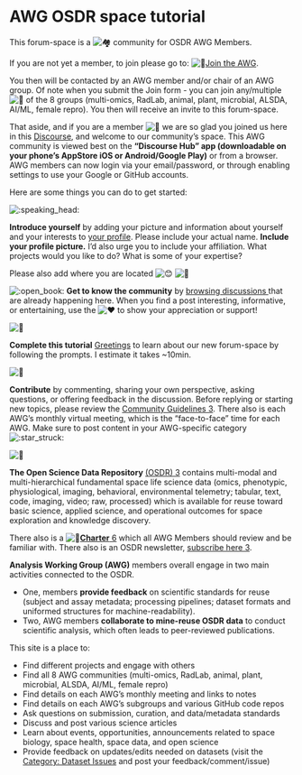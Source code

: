 # AWG OSDR space tutorial

This forum-space is a ![:houses:](https://emoji.discourse-cdn.com/twitter/houses.png?v=12) community for OSDR AWG Members.&#x20;

If you are not yet a member, to join please go to: ![:link:](https://emoji.discourse-cdn.com/twitter/link.png?v=12)[Join the AWG](https://forms.gle/eMDz5fFf2bBg3WPQ6).&#x20;

You then will be contacted by an AWG member and/or chair of an AWG group. Of note when you submit the Join form - you can join any/multiple ![:hugs:](https://emoji.discourse-cdn.com/twitter/hugs.png?v=12) of the 8 groups (multi-omics, RadLab, animal, plant, microbial, ALSDA, AI/ML, female repro). You then will receive an invite to this forum-space.

That aside, and if you are a member ![:dizzy:](https://emoji.discourse-cdn.com/twitter/dizzy.png?v=12) we are so glad you joined us here in this [Discourse](https://www.discourse.org/), and welcome to our community’s space. This AWG community is viewed best on the **“Discourse Hub” app (downloadable on your phone’s AppStore iOS or Android/Google Play)** or from a browser. AWG members can now login via your email/password, or through enabling settings to use your Google or GitHub accounts.

Here are some things you can do to get started:

![:speaking\_head:](https://emoji.discourse-cdn.com/twitter/speaking\_head.png?v=12)&#x20;

**Introduce yourself** by adding your picture and information about yourself and your interests to [your profile](https://awg.osdr.space/my/preferences/account). Please include your actual name. **Include your profile picture.** I’d also urge you to include your affiliation. What projects would you like to do? What is some of your expertise?&#x20;

Please also add where you are located ![:blush:](https://emoji.discourse-cdn.com/twitter/blush.png?v=12) ![:memo:](https://emoji.discourse-cdn.com/twitter/memo.png?v=12)

![:open\_book:](https://emoji.discourse-cdn.com/twitter/open\_book.png?v=12) **Get to know the community** by [browsing discussions ](https://awg.osdr.space/top)that are already happening here. When you find a post interesting, informative, or entertaining, use the ![:heart:](https://emoji.discourse-cdn.com/twitter/heart.png?v=12) to show your appreciation or support!

![:thread:](https://emoji.discourse-cdn.com/twitter/thread.png?v=12)&#x20;

**Complete this tutorial** [Greetings](https://awg.osdr.space/t/greetings/131) to learn about our new forum-space by following the prompts. I estimate it takes \~10min.

![:handshake:](https://emoji.discourse-cdn.com/twitter/handshake.png?v=12)&#x20;

**Contribute** by commenting, sharing your own perspective, asking questions, or offering feedback in the discussion. Before replying or starting new topics, please review the [Community Guidelines 3](https://awg.osdr.space/faq). There also is each AWG’s monthly virtual meeting, which is the “face-to-face” time for each AWG. Make sure to post content in your AWG-specific category ![:star\_struck:](https://emoji.discourse-cdn.com/twitter/star\_struck.png?v=12)

![:rocket:](https://emoji.discourse-cdn.com/twitter/rocket.png?v=12)&#x20;

**The Open Science Data Repository** [(OSDR) 3](https://osdr.nasa.gov/bio/) contains multi-modal and multi-hierarchical fundamental space life science data (omics, phenotypic, physiological, imaging, behavioral, environmental telemetry; tabular, text, code, imaging, video; raw, processed) which is available for reuse toward basic science, applied science, and operational outcomes for space exploration and knowledge discovery.

There also is a ![:scroll:](https://emoji.discourse-cdn.com/twitter/scroll.png?v=12)[**Charter** 6](https://osdr.nasa.gov/bio/awg/charter.html) which all AWG Members should review and be familiar with. There also is an OSDR newsletter, [subscribe here 3](https://lp.constantcontactpages.com/sl/NIjXkcl).

**Analysis Working Group (AWG)** members overall engage in two main activities connected to the OSDR.

* One, members **provide feedback** on scientific standards for reuse (subject and assay metadata; processing pipelines; dataset formats and uniformed structures for machine-readability).
* Two, AWG members **collaborate to mine-reuse OSDR data** to conduct scientific analysis, which often leads to peer-reviewed publications.

This site is a place to:

* Find different projects and engage with others
* Find all 8 AWG communities (multi-omics, RadLab, animal, plant, microbial, ALSDA, AI/ML, female repro)
* Find details on each AWG’s monthly meeting and links to notes
* Find details on each AWG’s subgroups and various GitHub code repos
* Ask questions on submission, curation, and data/metadata standards
* Discuss and post various science articles
* Learn about events, opportunities, announcements related to space biology, space health, space data, and open science
* Provide feedback on updates/edits needed on datasets (visit the [Category: Dataset Issues](https://awg.osdr.space/t/about-the-dataset-issues-category/50) and post your feedback/comment/issue)
